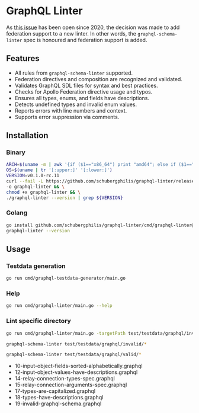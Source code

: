 # GraphQL Linter

As [this issue](https://github.com/cjoudrey/graphql-schema-linter/issues/210)
has been open since 2020, the decision was made to add federation support to a
new linter. In other words, the `graphql-schema-linter` spec is honoured and
federation support is added.

## Features

- All rules from `graphql-schema-linter` supported.
- Federation directives and composition are recognized and validated.
- Validates GraphQL SDL files for syntax and best practices.
- Checks for Apollo Federation directive usage and typos.
- Ensures all types, enums, and fields have descriptions.
- Detects undefined types and invalid enum values.
- Reports errors with line numbers and context.
- Supports error suppression via comments.

## Installation

### Binary

```zsh
ARCH=$(uname -m | awk '{if ($1=="x86_64") print "amd64"; else if ($1=="arm64" || $1=="aarch64") print "arm64"; else { print "Unsupported architecture: " $1 > "/dev/stderr"; exit 1 }}')
OS=$(uname | tr '[:upper:]' '[:lower:]')
VERSION=v0.1.0-rc.11
curl --fail -L https://github.com/schubergphilis/graphql-linter/releases/download/${VERSION}/graphql-linter-${VERSION}-${OS}-${ARCH} \
-o graphql-linter && \
chmod +x graphql-linter && \
./graphql-linter --version | grep ${VERSION}
```

### Golang

```zsh
go install github.com/schubergphilis/graphql-linter/cmd/graphql-linter@v0.1.0-rc.11 && \
graphql-linter --version
```

## Usage

### Testdata generation

```zsh
go run cmd/graphql-testdata-generator/main.go
```

### Help

```zsh
go run cmd/graphql-linter/main.go --help
```

### Lint specific directory

```zsh
go run cmd/graphql-linter/main.go -targetPath test/testdata/graphql/invalid
```

```zsh
graphql-schema-linter test/testdata/graphql/invalid/*
```

```zsh
graphql-schema-linter test/testdata/graphql/valid/*
```

- 10-input-object-fields-sorted-alphabetically.graphql
- 12-input-object-values-have-descriptions.graphql
- 14-relay-connection-types-spec.graphql
- 15-relay-connection-arguments-spec.graphql
- 17-types-are-capitalized.graphql
- 18-types-have-descriptions.graphql
- 19-invalid-graphql-schema.graphql
